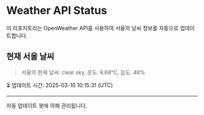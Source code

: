 
# Weather API Status

이 리포지토리는 OpenWeather API를 사용하여 서울의 날씨 정보를 자동으로 업데이트합니다.

## 현재 서울 날씨
> 서울의 현재 날씨: clear sky, 온도: 8.68°C, 습도: 48%

⏳ 업데이트 시간: 2025-03-10 10:15:31 (UTC)

---
자동 업데이트 봇에 의해 관리됩니다.
